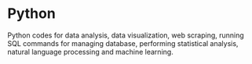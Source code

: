 # Python
Python codes for data analysis, data visualization, web scraping, running SQL commands for managing database, performing
statistical analysis, natural language processing and machine learning. 


 

